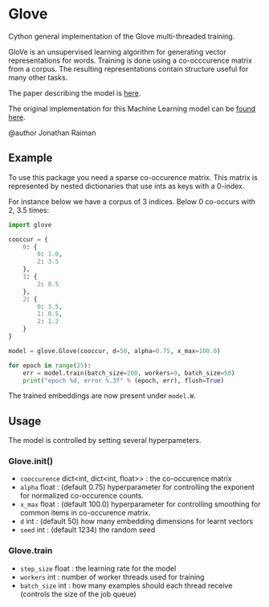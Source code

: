 # Glove

Cython general implementation of the Glove multi-threaded training.

GloVe is an unsupervised learning algorithm for generating vector representations for words.
Training is done using a co-occcurence matrix from a corpus. The resulting representations contain structure useful for many other tasks.

The paper describing the model is [here](http://nlp.stanford.edu/projects/glove/glove.pdf).

The original implementation for this Machine Learning model can be [found here](http://nlp.stanford.edu/projects/glove/).

@author Jonathan Raiman

## Example

To use this package you need a sparse co-occurence matrix.
This matrix is represented by nested dictionaries that use ints as keys
with a 0-index.

For instance below we have a corpus of 3 indices. Below 0 co-occurs with 2, 3.5 times:

```python
import glove

cooccur = {
	0: {
		0: 1.0,
		2: 3.5
	},
	1: {
		2: 0.5
	},
	2: {
		0: 3.5,
		1: 0.5,
		2: 1.2
	}
}

model = glove.Glove(cooccur, d=50, alpha=0.75, x_max=100.0)

for epoch in range(25):
    err = model.train(batch_size=200, workers=9, batch_size=50)
    print("epoch %d, error %.3f" % (epoch, err), flush=True)
```

The trained embeddings are now present under `model.W`.

## Usage

The model is controlled by setting several hyperpameters.

### Glove.__init__()

* `cooccurence` dict<int, dict<int, float>> : the co-occurence matrix
* `alpha` float : (default 0.75) hyperparameter for controlling the exponent for normalized co-occurence counts.
* `x_max` float : (default 100.0) hyperparameter for controlling smoothing for common items in co-occurence matrix.
* `d` int : (default 50) how many embedding dimensions for learnt vectors
* `seed` int : (default 1234) the random seed

### Glove.train

* `step_size` float : the learning rate for the model
* `workers` int : number of worker threads used for training
* `batch_size` int : how many examples should each thread receive (controls the size of the job queue)
